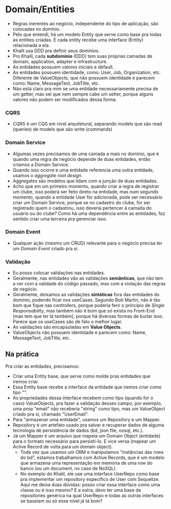 # Domain/Entities

- Regras inerentes ao negócio, independente do tipo de aplicação, são colocadas no domínio.
- Pelo que entendi, há um modelo Entity que serve como base pra todas as entities criadas. E cada entity recebe uma interface (Entity<interface>) relacionada a ela.
- Khalil usa DDD pra definir seus domínios.
- Pro Khalil, cada **subdomínio** (DDD) tem suas próprias camadas de domain, application, adapter e infrastructure.
- As entidades possuem valores iniciais e default.
- As entidades possuem identidade, como: User, Job, Organization, etc. Diferente de ValueObjects, que não possuem identidade e parecem como: Name, MessageText, JobTitle, etc.
- Não está claro pra mim se uma entidade necessariamente precisa de um getter, mas sei que nem sempre cabe um setter, porque alguns valores não podem ser modificados dessa forma.

### CQRS

- CQRS é um CQS em nível arquitetural, separando models que são read (queries) de models que são write (commands)

### Domain Service

- Algumas vezes precisamos de uma camada a mais no domínio, que é quando uma regra de negócio depende de duas entidades, então criamos a Domain Service.
- Quando isso ocorre e uma entidade referencia uma outra entidade, usamos o *aggregate root design*.
- Aggregates são modelos que lidam com a junção de duas entidades.
- Acho que em um primeiro momento, quando criar a regra de registrar um clube, isso poderá ser feito direto na entidade, mas num segundo momento, quando a entidade User for adicionada, pode ser necessário criar um Domain Service, porque se no cadastro do clube, for ser registrado quem o cadastrou, isso deveria pertencer à camada do usuário ou do clube? Como há uma dependência entre as entidades, faz sentido criar uma terceira pra gerenciar isso.

### Domain Event

- Qualquer ação (mesmo um CRUD) relevante para o negócio precisa ter um *Domain Event* criado pra si.

### Validação

- Eu posso colocar validações nas entidades.
- Geralmente, nas entidades vão as validações **semânticas**, que não tem a ver com a validade do código passado, mas com a violação das regras de negócio.
- Geralmente, deixamos as validações **sintáticas** fora das entidades do domínio, podendo ficar nos useCases. Segundo Bob Martin, não é tão bom que fique nas controllers, porque poderia ferir o princípio de *Single Responsability*, mas também não é bom que *só* exista no Front-End (mas tem que ter lá também), porque há diversas formas de burlar isso. Parece que os useCases são de fato o melhor lugar.
- As validações são encapsuladas em **Value Objects**.
- ValueObjects não possuem identidade e parecem como: Name, MessageText, JobTitle, etc.

## Na prática

Pra criar as entidades, precisamos:
- Criar uma Entity base, que serve como molde pras entidades que iremos criar.
- Essa Entity base recebe a interface da entidade que iremos criar como tipo "<IEntidadeProps>".
- As propriedades dessa interface recebem como tipo (quando for o caso) ValueObjects, pra fazer a validação desses campo, por exemplo, uma prop "email" não receberia "string" como tipo, mas um ValueObject criado pra si, chamado "UserEmail".
- Para "armazenar uma entidade", usamos um Repository e um Mapper.
- Repository é um artefato usado pra salvar e recuperar dados de alguma tecnologia de persistência de dados (bd, json file, nosql, etc.).
- Já um Mapper é um arquivo que mapeia um Domain Object (entidade) para o formato necessário para persistí-lo. E vice versa (mapear um Active Record de volta para um domain object).
  - Toda vez que usamos um ORM e manipulamos "instâncias das rows do bd", estamos trabalhamos com Active Records, que é um modelo que armazena uma representação em memória de uma row do banco (ou um document, no caso de NoSQL).
  - No exemplo do Khalil, ele use uma interface UserRepo como base pra implementar um repository específico de User com Sequelize. Aqui me deixa duas dúvidas: posso criar essa interface como uma classe ou é isso mesmo? E a outra, devo ter uma base de repositories genérica na qual UserRepo e todas as outras interfaces se baseiam ou só esse nível já tá bom?